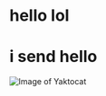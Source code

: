 # hello lol
# i send hello    
![Image of Yaktocat](https://octodex.github.com/images/yaktocat.png) 
